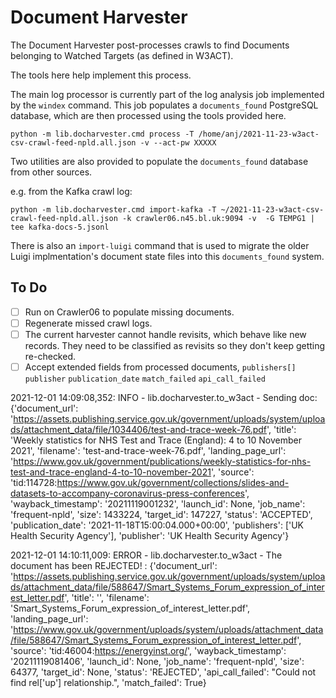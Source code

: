 Document Harvester
==================

The Document Harvester post-processes crawls to find Documents belonging to Watched Targets (as defined in W3ACT).

The tools here help implement this process.

The main log processor is currently part of the log analysis job implemented by the `windex` command. This job populates a `documents_found` PostgreSQL database, which are then processed using the tools provided here. 

```
python -m lib.docharvester.cmd process -T /home/anj/2021-11-23-w3act-csv-crawl-feed-npld.all.json -v --act-pw XXXXX
```

Two utilities are also provided to populate the `documents_found` database from other sources.

e.g. from the Kafka crawl log:

```
python -m lib.docharvester.cmd import-kafka -T ~/2021-11-23-w3act-csv-crawl-feed-npld.all.json -k crawler06.n45.bl.uk:9094 -v  -G TEMPG1 | tee kafka-docs-5.jsonl
```

There is also an `import-luigi` command that is used to migrate the older Luigi implmentation's document state files into this `documents_found` system.


To Do
-----

- [ ] Run on Crawler06 to populate missing documents.
- [ ] Regenerate missed crawl logs.
- [ ] The current harvester cannot handle revisits, which behave like new records. They need to be classified as revisits so they don't keep getting re-checked.
- [ ] Accept extended fields from processed documents, `publishers[]` `publisher` `publication_date` `match_failed` `api_call_failed`

2021-12-01 14:09:08,352: INFO - lib.docharvester.to_w3act - Sending doc: {'document_url': 'https://assets.publishing.service.gov.uk/government/uploads/system/uploads/attachment_data/file/1034406/test-and-trace-week-76.pdf', 'title': 'Weekly statistics for NHS Test and Trace (England): 4 to 10 November 2021', 'filename': 'test-and-trace-week-76.pdf', 'landing_page_url': 'https://www.gov.uk/government/publications/weekly-statistics-for-nhs-test-and-trace-england-4-to-10-november-2021', 'source': 'tid:114728:https://www.gov.uk/government/collections/slides-and-datasets-to-accompany-coronavirus-press-conferences', 'wayback_timestamp': '20211119001232', 'launch_id': None, 'job_name': 'frequent-npld', 'size': 1433224, 'target_id': 147227, 'status': 'ACCEPTED', 'publication_date': '2021-11-18T15:00:04.000+00:00', 'publishers': ['UK Health Security Agency'], 'publisher': 'UK Health Security Agency'}

2021-12-01 14:10:11,009: ERROR - lib.docharvester.to_w3act - The document has been REJECTED! : {'document_url': 'https://assets.publishing.service.gov.uk/government/uploads/system/uploads/attachment_data/file/588647/Smart_Systems_Forum_expression_of_interest_letter.pdf', 'title': '', 'filename': 'Smart_Systems_Forum_expression_of_interest_letter.pdf', 'landing_page_url': 'https://www.gov.uk/government/uploads/system/uploads/attachment_data/file/588647/Smart_Systems_Forum_expression_of_interest_letter.pdf', 'source': 'tid:46004:https://energyinst.org/', 'wayback_timestamp': '20211119081406', 'launch_id': None, 'job_name': 'frequent-npld', 'size': 64377, 'target_id': None, 'status': 'REJECTED', 'api_call_failed': "Could not find rel['up'] relationship.", 'match_failed': True}


